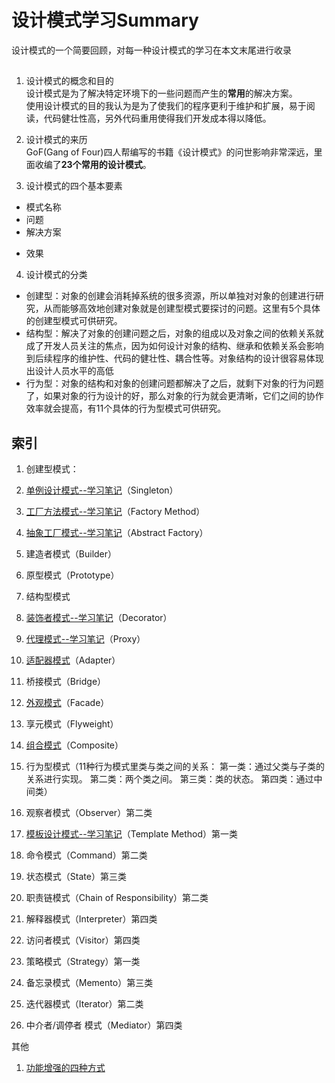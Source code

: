 #  设计模式学习Summary
设计模式的一个简要回顾，对每一种设计模式的学习在本文末尾进行收录
## 
1. 设计模式的概念和目的  
设计模式是为了解决特定环境下的一些问题而产生的**常用**的解决方案。  
使用设计模式的目的我认为是为了使我们的程序更利于维护和扩展，易于阅读，代码健壮性高，另外代码重用使得我们开发成本得以降低。

2. 设计模式的来历  
GoF(Gang of Four)四人帮编写的书籍《设计模式》的问世影响非常深远，里面收编了**23个常用的设计模式**。  

3. 设计模式的四个基本要素  
 + 模式名称
 + 问题
 + 解决方案
 * 效果

4. 设计模式的分类  
 * 创建型：对象的创建会消耗掉系统的很多资源，所以单独对对象的创建进行研究，从而能够高效地创建对象就是创建型模式要探讨的问题。这里有5个具体的创建型模式可供研究。
 * 结构型：解决了对象的创建问题之后，对象的组成以及对象之间的依赖关系就成了开发人员关注的焦点，因为如何设计对象的结构、继承和依赖关系会影响到后续程序的维护性、代码的健壮性、耦合性等。对象结构的设计很容易体现出设计人员水平的高低
 * 行为型：对象的结构和对象的创建问题都解决了之后，就剩下对象的行为问题了，如果对象的行为设计的好，那么对象的行为就会更清晰，它们之间的协作效率就会提高，有11个具体的行为型模式可供研究。


## 索引



1. 创建型模式：
  1. [单例设计模式--学习笔记][Singleton]（Singleton）
  2. [工厂方法模式--学习笔记][Factory Method]（Factory Method）
  3. [抽象工厂模式--学习笔记][Factory Method]（Abstract Factory）
  4. 建造者模式（Builder）
  5. 原型模式（Prototype）


2. 结构型模式
 
 1. [装饰者模式--学习笔记][Decorator Method]（Decorator）
 2. [代理模式--学习笔记][Proxy Method]（Proxy）
 3. [适配器模式][Adapter Method]（Adapter）
 4. 桥接模式（Bridge）
 5. [外观模式][Facade]（Facade）
 6. 享元模式（Flyweight）
 7. [组合模式][Composite]（Composite）

3. 行为型模式（11种行为模式里类与类之间的关系：
第一类：通过父类与子类的关系进行实现。
第二类：两个类之间。
第三类：类的状态。
第四类：通过中间类）

 1. 观察者模式（Observer）第二类
 2. [模板设计模式--学习笔记][Template Method]（Template Method）第一类
 3. 命令模式（Command）第二类
 4. 状态模式（State）第三类
 5. 职责链模式（Chain of Responsibility）第二类
 6. 解释器模式（Interpreter）第四类
 8. 访问者模式（Visitor）第四类
 9. 策略模式（Strategy）第一类
 10. 备忘录模式（Memento）第三类
 11. 迭代器模式（Iterator）第二类
 12. 中介者/调停者 模式（Mediator）第四类

其他 

1. [功能增强的四种方式][Enhanced method]

[Template Method]:https://github.com/a124779683/blog/blob/master/study/design%20patterns/template%20method.md (模板设计模式)
[Singleton]:https://github.com/a124779683/blog/blob/master/study/design%20patterns/singleton.md 
[Factory Method]:https://github.com/a124779683/blog/blob/master/study/design%20patterns/factory%20method.md 
[Decorator Method]:https://github.com/a124779683/blog/blob/master/study/design%20patterns/Decorator%20Method.md 
[Proxy Method]:https://github.com/a124779683/blog/blob/master/study/design%20patterns/Proxy%20Method.md (代理模式)
[Enhanced method]:https://github.com/a124779683/blog/blob/master/study/design%20patterns/%E5%8A%9F%E8%83%BD%E5%A2%9E%E5%BC%BA%E7%9A%84%E5%9B%9B%E7%A7%8D%E6%96%B9%E5%BC%8F.md (功能增强的四种方式)

[Adapter Method]:https://github.com/a124779683/blog/blob/master/study/design%20patterns/Adapter%20Method.md (适配器模式)
[Facade]:https://github.com/a124779683/blog/blob/master/study/design%20patterns/Facade.md (外观模式)
[Composite]:https://github.com/a124779683/blog/blob/master/study/design%20patterns/Composite.md (组合模式)

